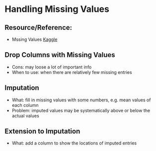 # Handling Missing Values
## Resource/Reference: 
- Mssing Values [Kaggle](https://www.kaggle.com/alexisbcook/missing-values)

## Drop Columns with Missing Values 
- Cons: may loose a lot of important info
- When to use: when there are relatively few missing entries

## Imputation
- What: fill in missing values with some numbers, e.g. mean values of each column
- Problem: imputed values may be systematically above or below the actual values 

## Extension to Imputation
- What: add a column to show the locations of imputed entries
